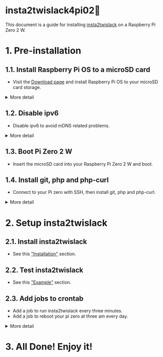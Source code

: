 # insta2twislack4pi02🐢
This document is a guide for installing [insta2twislack](https://github.com/tmatsumor/insta2twislack) on a Raspberry Pi Zero 2 W.  

  

# 1. Pre-installation

## 1.1. Install Raspberry Pi OS to a microSD card 
- Visit the [Download page](https://www.raspberrypi.com/software/) and install Raspberry Pi OS to your microSD card storage. 

<details>
<summary>More detail</summary>

### 1.1.1. Device, OS, and Storage
- Select "Raspberry Pi Zero2 W" device and your microSD card.

![image](https://github.com/tmatsumor/insta2twislack4pi02/assets/129941863/5fe085e0-c9e0-4b5b-8de4-491f5f8f3cf7)

- Click "Raspberry Pi OS (other)", then select "Raspberry Pi OS Lite(64-bit)".

![image](https://github.com/tmatsumor/insta2twislack4pi02/assets/129941863/1831ed0f-632b-4204-b680-5e4a95e14a20)

### 1.1.2. OS customization settings

- Click Next button.
- Click EDIT SETTING button.

![image](https://github.com/tmatsumor/insta2twislack4pi02/assets/129941863/d9bf3f33-8671-4dcd-a5e0-b5fd1da24802)

- You can preconfigure the username and password, Wi-Fi settings.

![image](https://github.com/tmatsumor/insta2twislack4pi02/assets/129941863/67a8427e-9694-4711-bbd7-d845ac463ba4)

- Click "SERVICES" Tab.
- Click "Allow public-key authentication only" radio button.
- Click "RUN SSH-KEYGEN" button. 

![image](https://github.com/tmatsumor/insta2twislack4pi02/assets/129941863/441217b8-fdf2-49e8-a1e0-0d6e5b3fd7e2)

### 1.1.3. Write
- Click "SAVE" button on the OS Customisation dialog.
- Click "YES" button on the Use OS Customisation dialog.
- The writing process will begin.

![image](https://github.com/tmatsumor/insta2twislack4pi02/assets/129941863/3cff1173-aa4a-477b-afdb-047de6569f48)
</details>

## 1.2. Disable ipv6
- Disable ipv6 to avoid mDNS related problems.
<details>
<summary>More detail</summary>
  
### 1.2.1. Open cmdline.txt file
  
- Eject the microSD card from your computer.
- Insert the sd card again.
- Open cmdline.txt file.
  
![image](https://github.com/tmatsumor/insta2twislack4pi02/assets/129941863/eee3790b-dc95-497c-83b7-cf11037ee74a)

### 1.2.2. Append "ipv6.disable=1" 

- Append "ipv6.disable=1" to the end of the line with a white space separator.
- Save the file.

![image](https://github.com/tmatsumor/insta2twislack4pi02/assets/129941863/218774fd-2507-49e3-8322-4ad423fbdadb)

</details>

## 1.3. Boot Pi Zero 2 W
- Insert the microSD card into your Raspberry Pi Zero 2 W and boot.

## 1.4. Install git, php and php-curl
- Connect to your Pi zero with SSH, then install git, php and php-curl.
<details>
<summary>More detail</summary>

### 1.4.1. Connect to your Pi zero with SSH

- Open Power Shell on Windows, then Run the command below.
```
ssh _username_@raspberrypi.local
```

### 1.4.2. Install git, php and php-curl

- Run the commands below.

```
sudo apt-get update
sudo apt-get upgrade -y
sudo apt-get install -y git
sudo apt-get install -y php
sudo apt-get install -y php-curl
```
</details>

# 2. Setup insta2twislack

## 2.1. Install insta2twislack

- See this ["Installation"](https://github.com/tmatsumor/insta2twislack) section.

## 2.2. Test insta2twislack

- See this ["Example"](https://github.com/tmatsumor/insta2twislack) section.

## 2.3. Add jobs to crontab

- Add a job to run insta2twislack every three minutes.
- Add a job to reboot your pi zero at three am every day.

<details>
<summary>More detail</summary>

- Run the commands below.

```
sudo cp /etc/crontab /etc/cron.d/insta2twislack
sudo echo "*/3 * * * * root (cd /home/tmatsumor/insta2twislack && sudo php insta2twislack.php)" | sudo tee -a /etc/cron.d/insta2twislack > /dev/null
sudo echo "0 3 * * * root sudo /sbin/reboot" | sudo tee -a /etc/cron.d/insta2twislack > /dev/null
sudo service cron restart
```
</details>

# 3. All Done! Enjoy it!
